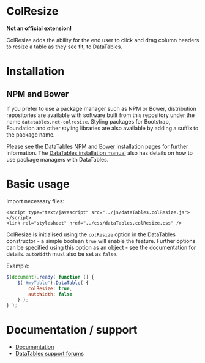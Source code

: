 # ColResize

**Not an official extension!**

ColResize adds the ability for the end user to click and drag column headers to resize a table as they see fit, to DataTables.

# Installation

## NPM and Bower

If you prefer to use a package manager such as NPM or Bower, distribution repositories are available with software built from this repository under the name `datatables.net-colresize`. Styling packages for Bootstrap, Foundation and other styling libraries are also available by adding a suffix to the package name.

Please see the DataTables [NPM](//datatables.net/download/npm) and [Bower](//datatables.net/download/bower) installation pages for further information. The [DataTables installation manual](//datatables.net/manual/installation) also has details on how to use package managers with DataTables.


# Basic usage

Import necessary files:
```
<script type="text/javascript" src="../js/dataTables.colResize.js"></script>
<link rel="stylesheet" href="../css/dataTables.colResize.css" />
```

ColResize is initialised using the `colResize` option in the DataTables constructor - a simple boolean `true` will enable the feature. Further options can be specified using this option as an object - see the documentation for details.
`autoWidth` must also be set as `false`.

Example:

```js
$(document).ready( function () {
    $('#myTable').DataTable( {
    	colResize: true,
        autoWidth: false
    } );
} );
```


# Documentation / support

* [Documentation](https://datatables.net/extensions/colreorder/)
* [DataTables support forums](http://datatables.net/forums)
